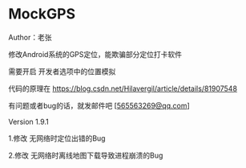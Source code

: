 # MockGPS

Author：老张

修改Android系统的GPS定位，能欺骗部分定位打卡软件

需要开启 开发者选项中的位置模拟

代码的原理在 https://blog.csdn.net/Hilavergil/article/details/81907548

有问题或者bug的话，就发邮件吧 [565563269@qq.com]

Version 1.9.1
  
  1.修改 无网络时定位出错的Bug
  
  2.修改 无网络时离线地图下载导致进程崩溃的Bug
